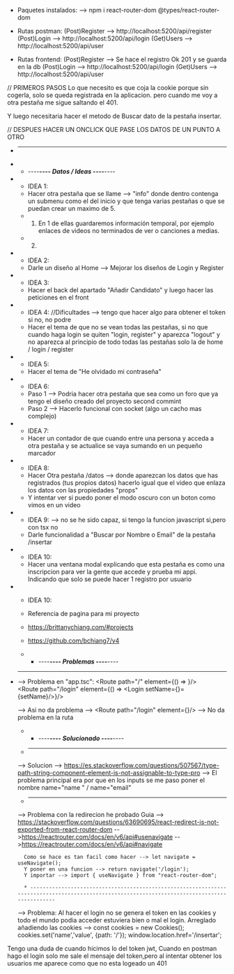  * Paquetes instalados:
    -->  npm i react-router-dom @types/react-router-dom

* Rutas postman:
    (Post)Register --> http://localhost:5200/api/register
    (Post)Login --> http://localhost:5200/api/login
    (Get)Users --> http://localhost:5200/api/user


* Rutas frontend:
    (Post)Register --> Se hace el registro Ok 201 y se guarda en la db
    (Post)Login --> http://localhost:5200/api/login
    (Get)Users --> http://localhost:5200/api/user


// PRIMEROS PASOS
Lo que necesito es que coja la cookie porque sin cogerla, solo se queda registrada en la aplicacion.
pero cuando me voy a otra pestaña me sigue saltando el 401.

Y luego necesitaria hacer el metodo de Buscar dato de la pestaña insertar.

// DESPUES HACER UN ONCLICK QUE PASE LOS DATOS DE UN PUNTO A OTRO


* ----------------------------------------------------------------------------------------------------------------------------------------------

*    * ----___---- Datos / Ideas ----___----

* *  IDEA 1:
    * Hacer otra pestaña que se llame --> "info" donde dentro contenga un submenu como el del inicio y que tenga varias pestañas o que se puedan crear
    un maximo de 5.
    * 1. En 1 de ellas guardaremos información temporal, por ejemplo enlaces de videos no terminados de ver o canciones a medias.
    * 2. 




* *  IDEA 2:
    * Darle un diseño al Home
        --> Mejorar los diseños de Login y Register




* *  IDEA 3:
    * Hacer el back del apartado "Añadir Candidato" y luego hacer las peticiones en el front




* *  IDEA 4: //Dificultades --> tengo que hacer algo para obtener el token si no, no podre
    * Hacer el tema de que no se vean todas las pestañas, si no que cuando haga login se quiten "login, register" y aparezca "logout"
    y no aparezca al principio de todo todas las pestañas solo la de home / login / register




* *  IDEA 5:
    * Hacer el tema de "He olvidado mi contraseña"




* *  IDEA 6:
    * Paso 1 --> Podria hacer otra pestaña que sea como un foro que ya tengo el diseño creado del proyecto second commint 
    * Paso 2 --> Hacerlo funcional con socket (algo un cacho mas complejo)




* *  IDEA 7:
    * Hacer un contador de que cuando entre una persona y acceda a otra pestaña y se actualice se vaya sumando en un pequeño marcador




* *  IDEA 8:
    * Hacer Otra pestaña /datos --> donde aparezcan los datos que has registrados (tus propios datos) hacerlo igual que el video
    que enlaza los datos con las propiedades "props"
    - Y intentar ver si puedo poner el modo oscuro con un boton como vimos en un video




* *  IDEA 9: --> no se he sido capaz, si tengo la funcion javascript si,pero con tsx no
    * Darle funcionalidad a "Buscar por Nombre o Email" de la pestaña /insertar




* *  IDEA 10:
    * Hacer una ventana modal explicando que esta pestaña es como una inscripcion para ver la gente que accede y prueba mi appi.
    Indicando que solo se puede hacer 1 registro por usuario


* *  IDEA 10:
    * Referencia de pagina para mi proyecto
    * https://brittanychiang.com/#projects
    * https://github.com/bchiang7/v4




    *    * ----___---- Problemas ----___----


* ----------------------------------------------------------------------------------------------------------------------------------------------

    --> Problema en "app.tsc":
        <Route path="/" element={() => <Home name={name}/>}/>  
        <Route path="/login" element={() => <Login setName={}={setName}/>}/>  

    --> Asi no da problema --> <Route path="/login" element={<Login/>}/> --> No da problema en la ruta




    *    * ----___---- Solucionado ----___----


    * ----------------------------------------------------------------------------------------------------------------------------------------------

    --> Solucion --> https://es.stackoverflow.com/questions/507567/type-path-string-component-element-is-not-assignable-to-type-pro
    --> El problema principal era por que en los inputs se me paso poner el nombre name="name " / name="email"

    * ----------------------------------------------------------------------------------------------------------------------------------------------

    --> Problema con la redirecion he probado
        Guia --> https://stackoverflow.com/questions/63690695/react-redirect-is-not-exported-from-react-router-dom
        -->https://reactrouter.com/docs/en/v6/api#usenavigate
        -->https://reactrouter.com/docs/en/v6/api#navigate
        
        Como se hace es tan facil como hacer --> let navigate = useNavigate();
        Y poner en una funcion --> return navigate('/login');
        Y importar --> import { useNavigate } from "react-router-dom";

        * ----------------------------------------------------------------------------------------------------------------------------------------------

    --> Problema:
        Al hacer el login no se genera el token en las cookies y todo el mundo podia acceder estuviera bien o mal el login.
            Arreglado añadiendo las cookies --> const cookies = new Cookies();
            cookies.set('name','value', {path: '/'});
            window.location.href='/insertar';



Tengo una duda de cuando hicimos lo del token jwt,
Cuando en postman hago el login solo me sale el mensaje del token,pero al intentar obtener los usuarios me aparece como que no esta logeado un 401